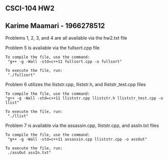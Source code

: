 CSCI-104 HW2
--------------
Karime Maamari - 1966278512
--------------

Problems 1, 2, 3, and 4 are all available via the hw2.txt file

Problem 5 is available via the fullsort.cpp file

	To compile the file, use the command:
	 "g++ -g -Wall -std=c++11 fullsort.cpp -o fullsort"

	To execute the file, run:
	 "./fullsort"

Problem 6 utilizes the lliststr.cpp, lliststr.h, and lliststr_test.cpp files

	To compile the file, use the command: 
	"g++ -g -Wall -std=c++11 lliststr.cpp lliststr.h lliststr_test.cpp -o llist"

	To execute the file, run: 
	 "./llist"

Problem 7 is available via the assassin.cpp, lliststr.cpp, and assIn.txt files

	To compile the file, use the command:
	 "g++ -g -Wall -std=c++11 assassin.cpp lliststr.cpp -o assOut"

	To execute the file, run:
	 ./assOut assIn.txt"
